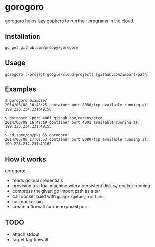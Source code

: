 gorogoro
========

gorogoro helps lazy gophers to run their programs in the cloud.

## Installation

```
go get github.com/proppy/gorogoro
```

## Usage

```
gorogoro [-project google-cloud-project] [github.com/import/path]
```

## Examples

```
$ gorogoro example/
2014/06/08 16:42:25 container port 8080/tcp available running at: 199.223.234.231:49156
```

```
$ gorogoro -port 4001 github.com/coreos/etcd
2014/06/08 16:42:19 container port 4001 available running at: 199.223.234.231:49155
```

```
$ cd some/go/pkg && gorogoro`
2014/06/08 17:00:53 container port 8080/tcp available running at: 199.223.234.231:49162
```

## How it works

gorogoro:
- reads gcloud credentials
- provision a virtual machine with a persistent disk w/ docker running
- compress the given go import path as a tar
- call docker build with `google/golang-runtime`
- call docker run
- create a firewall for the exposed port

## TODO

- attach stdout
- target tag firewall
